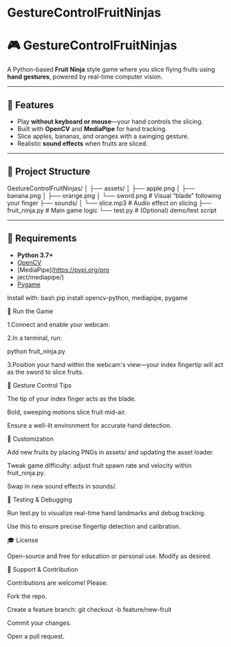 # GestureControlFruitNinjas
# 🎮 GestureControlFruitNinjas

A Python-based **Fruit Ninja** style game where you slice flying fruits using **hand gestures**, powered by real-time computer vision.

---

## 🧠 Features

- Play **without keyboard or mouse**—your hand controls the slicing.
- Built with **OpenCV** and **MediaPipe** for hand tracking.
- Slice apples, bananas, and oranges with a swinging gesture.
- Realistic **sound effects** when fruits are sliced.

---

## 📁 Project Structure

GestureControlFruitNinjas/
│
├── assets/
│ ├── apple.png
│ ├── banana.png
│ ├── orange.png
│ └── sword.png # Visual “blade” following your finger
├── sounds/
│ └── slice.mp3 # Audio effect on slicing
├── fruit_ninja.py # Main game logic
└── test.py # (Optional) demo/test script

---

## 💾 Requirements

- **Python 3.7+**
- [OpenCV](https://pypi.org/project/opencv-python/)
- [MediaPipe](https://pypi.org/pro
- ject/mediapipe/)
- [Pygame](https://pypi.org/project/pygame/)

Install with:
bash
pip install opencv-python, mediapipe, pygame

🚀 Run the Game

1.Connect and enable your webcam.

2.In a terminal, run:

python fruit_ninja.py

3.Position your hand within the webcam's view—your index fingertip will act as the sword to slice fruits.

🎯 Gesture Control Tips

The tip of your index finger acts as the blade.

Bold, sweeping motions slice fruit mid-air.

Ensure a well-lit environment for accurate hand detection.

🎨 Customization

Add new fruits by placing PNGs in assets/ and updating the asset loader.

Tweak game difficulty: adjust fruit spawn rate and velocity within fruit_ninja.py.

Swap in new sound effects in sounds/.

🧪 Testing & Debugging

Run test.py to visualize real-time hand landmarks and debug tracking.

Use this to ensure precise fingertip detection and calibration.

🎓 License

Open-source and free for education or personal use. Modify as desired.

📌 Support & Contribution

Contributions are welcome! Please:

Fork the repo.

Create a feature branch: git checkout -b feature/new-fruit

Commit your changes.

Open a pull request.
